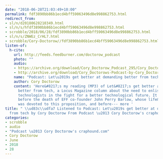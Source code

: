 ```yaml
---
date: "2018-06-28T21:03:49+10:00"
permalink: fdf3890bb86b1ecd4bff59063496d8e998862753.html
redirect_from:
- sl/n/d20180628210349.html
- sl/n/s/hfdf3890bb86b1ecd4bff59063496d8e998862753.html
- scrobble/2018/06/28/fdf3890bb86b1ecd4bff59063496d8e998862753.html
- sl/n/s/ZNWEz_CrHL7.html
- scrobble/Cory-Doctorow//fdf3890bb86b1ecd4bff59063496d8e998862753.html
listen-of:
  h-cite:
    url: http://feeds.feedburner.com/doctorow_podcast
    photo: ""
    audio:
    - https://archive.org/download/Cory_Doctorow_Podcast_295/Cory_Doctorow_Podcast_295_-_Lets_get_better_at_demanding_better_from_tech.mp3
    - http://archive.org/download/Cory_Doctorows-Podcast-by-Cory_Doctorow/Cory_Doctorow_Podcast_295_-_Lets_get_better_at_demanding_better_from_tech.mp3
    name: "Podcast: Let\u2019s get better at demanding better from tech"
    author: Cory Doctorow
    content: 'Here&#8217;s my reading (MP3) of Let&#8217;s get better at demanding
      better from tech, a Locus Magazine column about the need to enlist moral, ethical
      technologists in the fight for a better technological future. It was written
      before the death of EFF co-founder John Perry Barlow, whose life&#8217;s work
      was devoted to this proposition, and before--- more '
title: " \\ud83c\\udfa7 Listened to Podcast: Let\u2019s get better at demanding better
  from tech by Cory Doctorow From Podcast \u2013 Cory Doctorow's craphound.com"
categories:
- scrobble
- audio
- "Podcast \u2013 Cory Doctorow's craphound.com"
- Cory Doctorow
- June
- 2018
- 28
---
```

